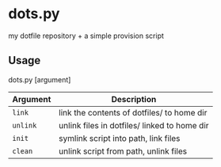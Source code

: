 # dots.py
my dotfile repository + a simple provision script

## Usage
dots.py [argument]

| Argument | Description |
|---|---|
| `link` | link the contents of dotfiles/ to home dir |
| `unlink` | unlink files in dotfiles/ linked to home dir |
| `init` | symlink script into path, link files |
| `clean` | unlink script from path, unlink files |
